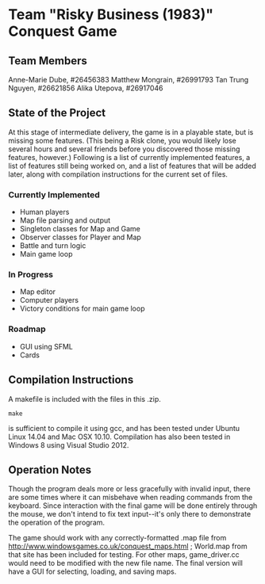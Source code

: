 # Team "Risky Business (1983)" Conquest Game

## Team Members
Anne-Marie Dube, #26456383
Matthew Mongrain, #26991793
Tan Trung Nguyen, #26621856
Alika Utepova, #26917046

## State of the Project
At this stage of intermediate delivery, the game is in a playable state, but is missing some features. (This being a Risk clone, you would likely lose several hours and several friends before you discovered those missing features, however.) Following is a list of currently implemented features, a list of features still being worked on, and a list of features that will be added later, along with compilation instructions for the current set of files.

### Currently Implemented
* Human players
* Map file parsing and output
* Singleton classes for Map and Game
* Observer classes for Player and Map
* Battle and turn logic
* Main game loop

### In Progress
* Map editor
* Computer players
* Victory conditions for main game loop

### Roadmap 
* GUI using SFML
* Cards

## Compilation Instructions
A makefile is included with the files in this .zip.
```
make
```
is sufficient to compile it using gcc, and has been tested under Ubuntu Linux 14.04 and Mac OSX 10.10. Compilation has also been tested in Windows 8 using Visual Studio 2012. 

## Operation Notes
Though the program deals more or less gracefully with invalid input, there are some times where it can misbehave when reading commands from the keyboard. Since interaction with the final game will be done entirely through the mouse, we don't intend to fix text input--it's only there to demonstrate the operation of the program.

The game should work with any correctly-formatted .map file from http://www.windowsgames.co.uk/conquest_maps.html ; World.map from that site has been included for testing. For other maps, game_driver.cc would need to be modified with the new file name. The final version will have a GUI for selecting, loading, and saving maps.
